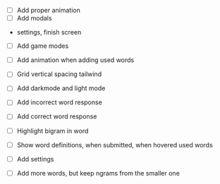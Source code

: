 - [ ] Add proper animation
- [ ] Add modals
- settings, finish screen
- [ ] Add game modes
- [ ] Add animation when adding used words
- [ ] Grid vertical spacing tailwind

- [ ] Add darkmode and light mode
- [ ] Add incorrect word response
- [ ] Add correct word response
- [ ] Highlight bigram in word
- [ ] Show word definitions, when submitted, when hovered used words
- [ ] Add settings
- [ ] Add more words, but keep ngrams from the smaller one
